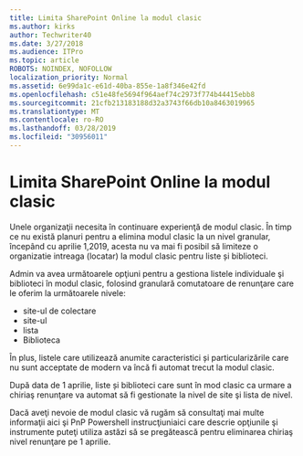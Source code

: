 ```yaml
---
title: Limita SharePoint Online la modul clasic
ms.author: kirks
author: Techwriter40
ms.date: 3/27/2018
ms.audience: ITPro
ms.topic: article
ROBOTS: NOINDEX, NOFOLLOW
localization_priority: Normal
ms.assetid: 6e99da1c-e61d-40ba-855e-1a8f346e42fd
ms.openlocfilehash: c51e48fe5694f964aef74c2973f774b44415ebb8
ms.sourcegitcommit: 21cfb213183188d32a3743f66db10a8463019965
ms.translationtype: MT
ms.contentlocale: ro-RO
ms.lasthandoff: 03/28/2019
ms.locfileid: "30956011"
---
```

# <a name="restrict-sharepoint-online-to-classic-mode"></a>Limita SharePoint Online la modul clasic

Unele organizaţii necesita în continuare experienţă de modul clasic. În timp ce nu există planuri pentru a elimina modul clasic la un nivel granular, începând cu aprilie 1,2019, acesta nu va mai fi posibil să limiteze o organizatie intreaga (locatar) la modul clasic pentru liste și biblioteci.

Admin va avea următoarele opţiuni pentru a gestiona listele individuale şi biblioteci în modul clasic, folosind granulară comutatoare de renunţare care le oferim la următoarele nivele:

- site-ul de colectare
- site-ul
- lista
- Biblioteca

În plus, listele care utilizează anumite caracteristici și particularizările care nu sunt acceptate de modern va încă fi automat trecut la modul clasic.

După data de 1 aprilie, liste și biblioteci care sunt în mod clasic ca urmare a chiriaş renunţare va automat să fi gestionate la nivel de site şi lista de nivel.

Dacă aveţi nevoie de modul clasic vă rugăm să consultaţi mai multe informaţii aici şi PnP Powershell instrucţiuniaici care descrie opţiunile şi instrumente puteţi utiliza astăzi să se pregătească pentru eliminarea chiriaş nivel renunţare pe 1 aprilie.

